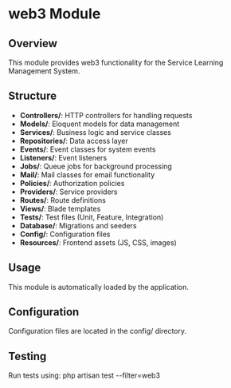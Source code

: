 # web3 Module

## Overview
This module provides web3 functionality for the Service Learning Management System.

## Structure
- **Controllers/**: HTTP controllers for handling requests
- **Models/**: Eloquent models for data management
- **Services/**: Business logic and service classes
- **Repositories/**: Data access layer
- **Events/**: Event classes for system events
- **Listeners/**: Event listeners
- **Jobs/**: Queue jobs for background processing
- **Mail/**: Mail classes for email functionality
- **Policies/**: Authorization policies
- **Providers/**: Service providers
- **Routes/**: Route definitions
- **Views/**: Blade templates
- **Tests/**: Test files (Unit, Feature, Integration)
- **Database/**: Migrations and seeders
- **Config/**: Configuration files
- **Resources/**: Frontend assets (JS, CSS, images)

## Usage
This module is automatically loaded by the application.

## Configuration
Configuration files are located in the config/ directory.

## Testing
Run tests using: php artisan test --filter=web3
